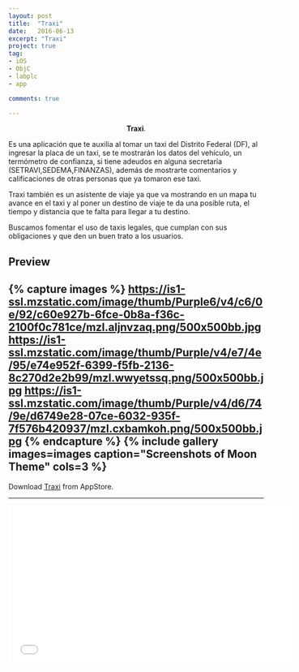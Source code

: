 ```yaml
---
layout: post
title:  "Traxi"
date:   2016-06-13
excerpt: "Traxi"
project: true
tag:
- iOS 
- ObjC
- labplc
- app

comments: true

---
```


    
<center><b>Traxi</b>.</center>
     
Es una aplicación que te auxilia al tomar un taxi del Distrito Federal (DF), al ingresar la placa de un taxi, se te mostrarán los datos del vehículo, un termómetro de confianza, si tiene adeudos en alguna secretaría (SETRAVI,SEDEMA,FINANZAS), además de mostrarte comentarios y calificaciones de otras personas que ya tomaron ese taxi.

Traxi también es un asistente de viaje ya que va mostrando en un mapa tu avance en el taxi y al poner un destino de viaje te da una posible ruta, el tiempo y distancia que te falta para llegar a tu destino.

Buscamos fomentar el uso de taxis legales, que cumplan con sus obligaciones y que den un buen trato a los usuarios.


## Preview

{% capture images %}
	https://is1-ssl.mzstatic.com/image/thumb/Purple6/v4/c6/0e/92/c60e927b-6fce-0b8a-f36c-2100f0c781ce/mzl.aljnvzaq.png/500x500bb.jpg
	https://is1-ssl.mzstatic.com/image/thumb/Purple/v4/e7/4e/95/e74e952f-6399-f5fb-2136-8c270d2e2b99/mzl.wwyetssq.png/500x500bb.jpg
	https://is1-ssl.mzstatic.com/image/thumb/Purple/v4/d6/74/9e/d6749e28-07ce-6032-935f-7f576b420937/mzl.cxbamkoh.png/500x500bb.jpg
{% endcapture %}
{% include gallery images=images caption="Screenshots of Moon Theme" cols=3 %}
---

  
      
Download  [Traxi](https://itunes.apple.com/bo/app/semaforo-nutrimental/id890277904?mt=8) from AppStore.      


---

<iframe width="560" height="315" src="//www.youtube.com/embed/f_3299399Xo" frameborder="0"> </iframe>

